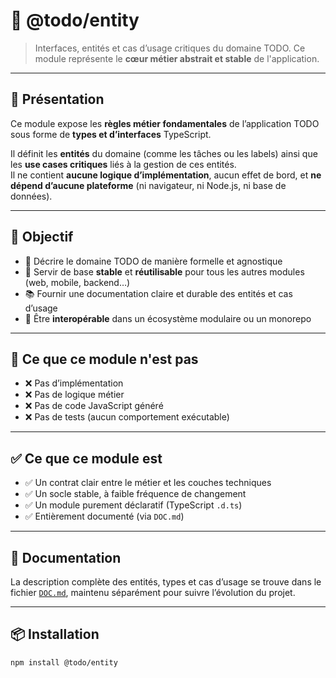 # 🧱 @todo/entity

> Interfaces, entités et cas d’usage critiques du domaine TODO. Ce module représente le **cœur métier abstrait et stable** de l'application.

---

## 🧩 Présentation

Ce module expose les **règles métier fondamentales** de l’application TODO sous forme de **types et d’interfaces** TypeScript.

Il définit les **entités** du domaine (comme les tâches ou les labels) ainsi que les **use cases critiques** liés à la gestion de ces entités.  
Il ne contient **aucune logique d’implémentation**, aucun effet de bord, et **ne dépend d’aucune plateforme** (ni navigateur, ni Node.js, ni base de données).

---

## 🎯 Objectif

- 📐 Décrire le domaine TODO de manière formelle et agnostique
- 🧱 Servir de base **stable** et **réutilisable** pour tous les autres modules (web, mobile, backend…)
- 📚 Fournir une documentation claire et durable des entités et cas d’usage
- 🔌 Être **interopérable** dans un écosystème modulaire ou un monorepo

---

## 🚫 Ce que ce module n'est pas

- ❌ Pas d’implémentation
- ❌ Pas de logique métier
- ❌ Pas de code JavaScript généré
- ❌ Pas de tests (aucun comportement exécutable)

---

## ✅ Ce que ce module est

- ✅ Un contrat clair entre le métier et les couches techniques
- ✅ Un socle stable, à faible fréquence de changement
- ✅ Un module purement déclaratif (TypeScript `.d.ts`)
- ✅ Entièrement documenté (via `DOC.md`)

---

## 🔗 Documentation

La description complète des entités, types et cas d’usage se trouve dans le fichier [`DOC.md`](./docs/DOC.md), maintenu séparément pour suivre l’évolution du projet.

---

## 📦 Installation

```bash
npm install @todo/entity
```
